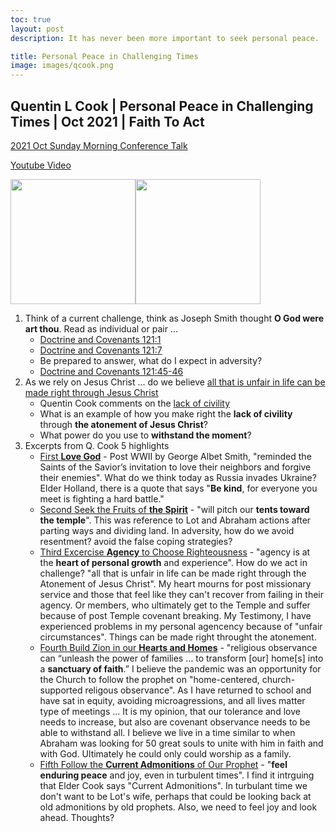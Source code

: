 ```yaml
---
toc: true
layout: post
description: It has never been more important to seek personal peace.

title: Personal Peace in Challenging Times
image: images/qcook.png
---
```


## Quentin L Cook | Personal Peace in Challenging Times | Oct 2021 | Faith To Act

[2021 Oct Sunday Morning Conference Talk](https://www.churchofjesuschrist.org/study/general-conference/2021/10/46cook?lang=eng)

[Youtube Video](https://www.youtube.com/watch?v=ADe6G5u0ljw)


<img src="{{site.baseurl}}/images/libertyjail.png" height="200" alt=""><img src="{{site.baseurl}}/images/qcook.png" height="200" alt="">

1. Think of a current challenge, think as Joseph Smith thought **O God were art thou**.  Read as individual or pair ...
    * [Doctrine and Covenants 121:1](https://www.churchofjesuschrist.org/study/scriptures/dc-testament/dc/121.1?lang=eng#p0)
    * [Doctrine and Covenants 121:7](https://www.churchofjesuschrist.org/study/scriptures/dc-testament/dc/121.7?lang=eng#p6)
    * Be prepared to answer, what do I expect in adversity?
    * [Doctrine and Covenants 121:45-46](https://www.churchofjesuschrist.org/study/scriptures/dc-testament/dc/121.45-46?lang=eng#p44)
1. As we rely on Jesus Christ ... do we believe [all that is unfair in life can be made right through Jesus Christ](https://www.churchofjesuschrist.org/study/general-conference/2021/10/46cook?lang=eng&id=p20#p20)
    * Quentin Cook comments on the [lack of civility](https://www.churchofjesuschrist.org/study/general-conference/2021/10/46cook?lang=eng&id=p7#p7)
    * What is an example of how you make right the **lack of civility** through **the atonement of Jesus Christ**?
    * What power do you use to **withstand the moment**?
1. Excerpts from Q. Cook 5 highlights
    * <a href="https://www.churchofjesuschrist.org/study/general-conference/2021/10/46cook?lang=eng&id=title2#title2">First **Love God**</a> - Post WWII by George Albet Smith, "reminded the Saints of the Savior’s invitation to love their neighbors and forgive their enemies".  What do we think today as Russia invades Ukraine?  Elder Holland, there is a quote that says "**Be kind**, for everyone you meet is fighting a hard battle."
    * <a href="https://www.churchofjesuschrist.org/study/general-conference/2021/10/46cook?lang=eng&id=title3#title3">Second Seek the Fruits of **the Spirit**</a> - "will pitch our **tents toward the temple**".  This was reference to Lot and Abraham actions after parting ways and dividing land.  In adversity, how do we avoid resentment? avoid the false coping strategies?  
    * <a href="https://www.churchofjesuschrist.org/study/general-conference/2021/10/46cook?lang=eng&id=title4#title4">Third Excercise **Agency** to Choose Righteousness</a> - "agency is at the **heart of personal growth** and experience".  How do we act in challenge?  "all that is unfair in life can be made right through the Atonement of Jesus Christ". My heart mourns for post missionary service and those that feel like they can't recover from failing in their agency.  Or members, who ultimately get to the Temple and suffer because of post Temple covenant breaking.   My Testimony, I have experienced problems in my personal agencency because of "unfair circumstances".  Things can be made right throught the atonement.
    * <a href="https://www.churchofjesuschrist.org/study/general-conference/2021/10/46cook?lang=eng&id=title5#title5">Fourth Build Zion in our **Hearts and Homes**</a> - "religious observance can “unleash the power of families … to transform [our] home[s] into a **sanctuary of faith**.”  I believe the pandemic was an opportunity for the Church to follow the prophet on "home-centered, church-supported religous observance".  As I have returned to school and have sat in equity, avoiding microagressions, and all lives matter type of meetings ...  It is my opinion, that our tolerance and love needs to increase, but also are covenant observance needs to be able to withstand all.  I believe we live in a time similar to when Abraham was looking for 50 great souls to unite with him in faith and with God.  Ultimately he could only could worship as a family.
    * <a href="https://www.churchofjesuschrist.org/study/general-conference/2021/10/46cook?lang=eng&id=title6#title6">Fifth Follow the **Current Admonitions** of Our Prophet</a> - "**feel enduring peace** and joy, even in turbulent times".  I find it intrguing that Elder Cook says "Current Admonitions".  In turbulant time we don't want to be Lot's wife, perhaps that could be looking back at old admonitions by old prophets.  Also, we need to feel joy and look ahead.  Thoughts?
